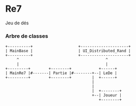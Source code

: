 # Re7
Jeu de dés

### Arbre de classes
    +----------+                    +---------------------+
    | MainBase |                    | UI_Distributed_Rand |
    +----------+                    +---------------------+
         ^                                      ^
         |                                      |
    +---------+        +--------+            +------+
    | MainRe7 |#-------| Partie |#--------+--| LeDe |
    +---------+        +--------+         |  +------+
                                          |
                                          |
                                          |  +--------+
                                          +--| Joueur |
                                             +--------+
    
    

